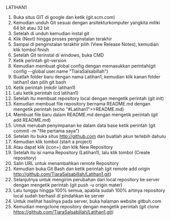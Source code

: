 LATIHAN1

1. Buka situs GIT di google dan ketik (git.scm.com)
2. Kemudian unduh Git sesuai dengan arsitekturkomputer yangkita miliki 64 bit atau 32 bit
3. Setelah di unduh kemudian instal git
4. Klik (Next) hingga proses penginstalan terakhir
5. Sampai di penginstalan terakhir pilih (View Release Notes), kemudian klik tombol finish
6. Setelah Git terinstal di windows, buka CMD
7. Ketik perintah git-version
8. Kemudian membuat global config dengan memasukkan perintah(git config --global user.name "TiaraSalsabillah")
9. Buatlah folder baru dengan nama Latihan1, kemudian klik kanan folder latihan1 dan pilih git bash
10. Ketik perintah (mkdir latihan1)
11. Lalu ketik perintah (cd latihan1)
12. Setelah itu membuat repository local dengan mengetik perintah (git init)
13. Kemudian membuat file repository bernama README.md dengan mengetik perintah (echo "#Latihan1">>README.md)
14. Membuat file baru dalam README.md dengan mengetik perintah (git add README.md)
15. Untuk merubah penyimpanan ke dalam data base ketik perintah (git commit -m "file pertama saya")
16. Setelah itu buka situs http://github.com dan buatlah akun terlebih dahulu
17. Kemudian klik tombol (start a project)
18. Atau dapat klik (icon+) dan klik New Repository
19. Setelah itu isi nama Repository (Latihan1), lalu klik tombol (Create repository)
20. Salin URL untuk menambahkan remote Repository
21. Kemudian buka Git Bash dan ketik perintah (git remote add origin http://github.com/TiaraSalsabillah/Latihan1.git)
22. Selanjutnya untuk mengirim perubahan dari local repository ke server dengan mengetik perintah (git push -u origin mater)
23. Lalu tunggu hingga 100% semua, apabila sudah 100% artinya repository local sudah berhasil di pindahkan ke server
24. Untuk melihat hasilnya pada server, buka halaman website gitbuh.com
25. Kemudian mengclone repository dengan mengetik perintah (git clone https://github.com/TiaraSalsabillah/Latihan1.git)
